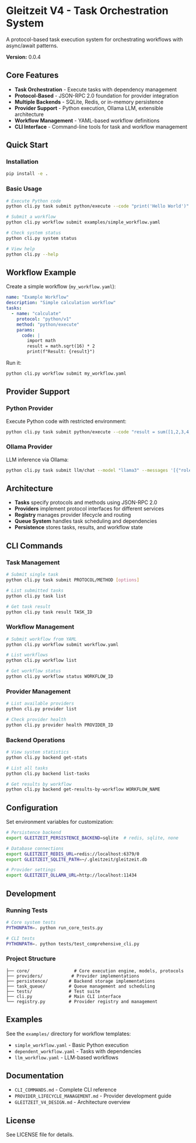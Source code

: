 # Gleitzeit V4 - Task Orchestration System

A protocol-based task execution system for orchestrating workflows with async/await patterns.

**Version:** 0.0.4

## Core Features

- **Task Orchestration** - Execute tasks with dependency management
- **Protocol-Based** - JSON-RPC 2.0 foundation for provider integration
- **Multiple Backends** - SQLite, Redis, or in-memory persistence
- **Provider Support** - Python execution, Ollama LLM, extensible architecture
- **Workflow Management** - YAML-based workflow definitions
- **CLI Interface** - Command-line tools for task and workflow management

## Quick Start

### Installation

```bash
pip install -e .
```

### Basic Usage

```bash
# Execute Python code
python cli.py task submit python/execute --code "print('Hello World')"

# Submit a workflow
python cli.py workflow submit examples/simple_workflow.yaml

# Check system status  
python cli.py system status

# View help
python cli.py --help
```

## Workflow Example

Create a simple workflow (`my_workflow.yaml`):

```yaml
name: "Example Workflow"
description: "Simple calculation workflow"
tasks:
  - name: "calculate"
    protocol: "python/v1"
    method: "python/execute"
    params:
      code: |
        import math
        result = math.sqrt(16) * 2
        print(f"Result: {result}")
```

Run it:
```bash
python cli.py workflow submit my_workflow.yaml
```

## Provider Support

### Python Provider
Execute Python code with restricted environment:
```bash
python cli.py task submit python/execute --code "result = sum([1,2,3,4,5])"
```

### Ollama Provider  
LLM inference via Ollama:
```bash
python cli.py task submit llm/chat --model "llama3" --messages '[{"role":"user","content":"Hello"}]'
```

## Architecture

- **Tasks** specify protocols and methods using JSON-RPC 2.0
- **Providers** implement protocol interfaces for different services
- **Registry** manages provider lifecycle and routing
- **Queue System** handles task scheduling and dependencies
- **Persistence** stores tasks, results, and workflow state

## CLI Commands

### Task Management
```bash
# Submit single task
python cli.py task submit PROTOCOL/METHOD [options]

# List submitted tasks
python cli.py task list

# Get task result
python cli.py task result TASK_ID
```

### Workflow Management
```bash
# Submit workflow from YAML
python cli.py workflow submit workflow.yaml

# List workflows
python cli.py workflow list

# Get workflow status
python cli.py workflow status WORKFLOW_ID
```

### Provider Management
```bash
# List available providers
python cli.py provider list

# Check provider health
python cli.py provider health PROVIDER_ID
```

### Backend Operations
```bash
# View system statistics
python cli.py backend get-stats

# List all tasks
python cli.py backend list-tasks

# Get results by workflow
python cli.py backend get-results-by-workflow WORKFLOW_NAME
```

## Configuration

Set environment variables for customization:

```bash
# Persistence backend
export GLEITZEIT_PERSISTENCE_BACKEND=sqlite  # redis, sqlite, none

# Database connections
export GLEITZEIT_REDIS_URL=redis://localhost:6379/0
export GLEITZEIT_SQLITE_PATH=~/.gleitzeit/gleitzeit.db

# Provider settings
export GLEITZEIT_OLLAMA_URL=http://localhost:11434
```

## Development

### Running Tests
```bash
# Core system tests
PYTHONPATH=. python run_core_tests.py

# CLI tests
PYTHONPATH=. python tests/test_comprehensive_cli.py
```

### Project Structure
```
├── core/                 # Core execution engine, models, protocols
├── providers/           # Provider implementations
├── persistence/        # Backend storage implementations  
├── task_queue/         # Queue management and scheduling
├── tests/              # Test suite
├── cli.py              # Main CLI interface
└── registry.py         # Provider registry and management
```

## Examples

See the `examples/` directory for workflow templates:
- `simple_workflow.yaml` - Basic Python execution
- `dependent_workflow.yaml` - Tasks with dependencies
- `llm_workflow.yaml` - LLM-based workflows

## Documentation

- `CLI_COMMANDS.md` - Complete CLI reference
- `PROVIDER_LIFECYCLE_MANAGEMENT.md` - Provider development guide
- `GLEITZEIT_V4_DESIGN.md` - Architecture overview

## License

See LICENSE file for details.